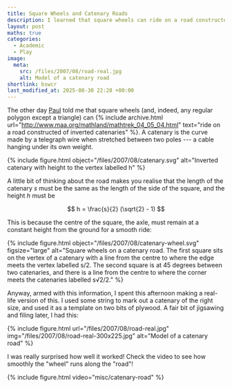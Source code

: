 ```yaml
---
title: Square Wheels and Catenary Roads
description: I learned that square wheels can ride on a road constructed of inverted catenaries.
layout: post
maths: true
categories:
  - Academic
  - Play
image:
  meta:
    src: /files/2007/08/road-real.jpg
    alt: Model of a catenary road
shortlink: bswcr
last_modified_at: 2025-08-30 22:28 +00:00
---
```

The other day [Paul](https://pictures.scholesmafia.co.uk/index.php/?profile=150) told me that square wheels (and, indeed, any regular polygon except a triangle) can {% include archive.html url="http://www.maa.org/mathland/mathtrek_04_05_04.html" text="ride on a road constructed of inverted catenaries" %}. A catenary is the curve made by a telegraph wire when stretched between two poles --- a cable hanging under its own weight.

{% include figure.html object="/files/2007/08/catenary.svg" alt="Inverted catenary with height to the vertex labelled h" %}

A little bit of thinking about the road makes you realise that the length of the catenary _s_ must be the same as the length of the side of the square, and the height _h_ must be

$$ h = \frac{s}{2} (\sqrt{2} - 1) $$

This is because the centre of the square, the axle, must remain at a constant height from the ground for a smooth ride:

{% include figure.html object="/files/2007/08/catenary-wheel.svg" figsize="large" alt="Square wheels on a catenary road. The first square sits on the vertex of a catenary with a line from the centre to where the edge meets the vertex labelled s/2. The second square is at 45 degrees between two catenaries, and there is a line from the centre to where the corner meets the catenaries labelled s√2/2." %}

Anyway, armed with this information, I spent this afternoon making a real-life version of this. I used some string to mark out a catenary of the right size, and used it as a template on two bits of plywood. A fair bit of jigsawing and filing later, I had this:

{% include figure.html url="/files/2007/08/road-real.jpg" img="/files/2007/08/road-real-300x225.jpg" alt="Model of a catenary road" %}

I was really surprised how well it worked! Check the video to see how smoothly the "wheel" runs along the "road"!

{% include figure.html video="misc/catenary-road" %}
